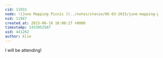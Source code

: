 ```yaml
---
cid: 11931
node: ![June Mapping Picnic ](../notes/stevie/06-03-2015/june-mapping-picnic)
nid: 11947
created_at: 2015-06-10 16:08:27 +0000
timestamp: 1433952507
uid: 441262
author: klie
---
```


I will be attending!